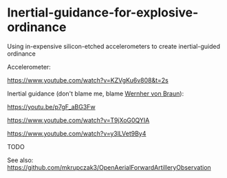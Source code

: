 # Inertial-guidance-for-explosive-ordinance
Using in-expensive silicon-etched accelerometers to create inertial-guided ordinance  

Accelerometer:

https://www.youtube.com/watch?v=KZVgKu6v808&t=2s

Inertial guidance (don't blame me, blame [Wernher von Braun](https://en.wikipedia.org/wiki/Wernher_von_Braun)):

https://youtu.be/p7gF_aBG3Fw

https://www.youtube.com/watch?v=T9jXoG0QYIA

https://www.youtube.com/watch?v=y3lLVet9By4

TODO

See also:
https://github.com/mkrupczak3/OpenAerialForwardArtilleryObservation
